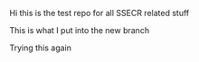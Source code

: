 Hi this is the test repo for all SSECR related stuff

This is what I put into the new branch

Trying this again